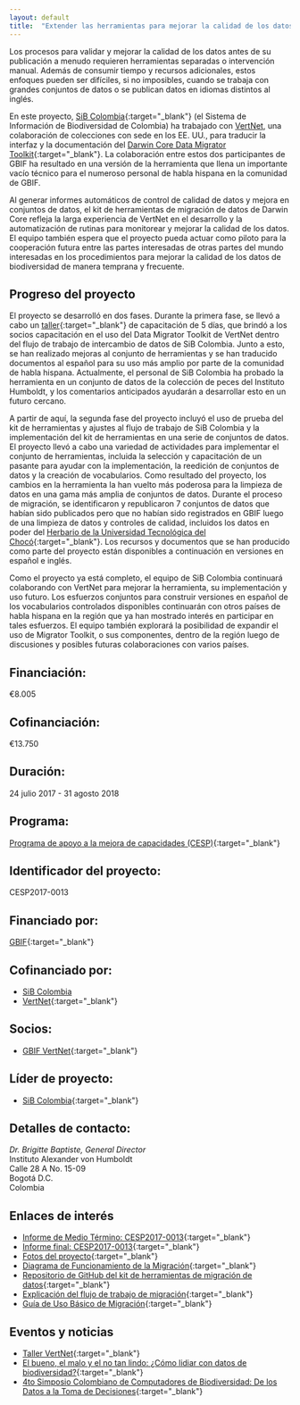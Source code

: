 ```yaml
---
layout: default
title:  "Extender las herramientas para mejorar la calidad de los datos de biodiversidad a las comunidades de habla hispana"
---
```


Los procesos para validar y mejorar la calidad de los datos antes de su publicación a menudo requieren herramientas separadas o intervención manual. Además de consumir tiempo y recursos adicionales, estos enfoques pueden ser difíciles, si no imposibles, cuando se trabaja con grandes conjuntos de datos o se publican datos en idiomas distintos al inglés.  
	
En este proyecto, [SiB Colombia](https://www.gbif.org/country/CO/participation){:target="_blank"} (el Sistema de Información de Biodiversidad de Colombia) ha trabajado con [VertNet](https://www.gbif.org/node/d205def7-82c3-472a-be4b-31d11dcd51fd), una colaboración de colecciones con sede en los EE. UU., para traducir la interfaz y la documentación del [Darwin Core Data Migrator Toolkit](https://github.com/VertNet/toolkit){:target="_blank"}. La colaboración entre estos dos participantes de GBIF ha resultado en una versión de la herramienta que llena un importante vacío técnico para el numeroso personal de habla hispana en la comunidad de GBIF.  

Al generar informes automáticos de control de calidad de datos y mejora en conjuntos de datos, el kit de herramientas de migración de datos de Darwin Core refleja la larga experiencia de VertNet en el desarrollo y la automatización de rutinas para monitorear y mejorar la calidad de los datos. El equipo también espera que el proyecto pueda actuar como piloto para la cooperación futura entre las partes interesadas de otras partes del mundo interesadas en los procedimientos para mejorar la calidad de los datos de biodiversidad de manera temprana y frecuente.  

## Progreso del proyecto

El proyecto se desarrolló en dos fases. Durante la primera fase, se llevó a cabo un [taller](https://www.gbif.org/event/4D80KDsifuIYSgEAEOwE2q/vertnet-workshop){:target="_blank"} de capacitación de 5 días, que brindó a los socios capacitación en el uso del Data Migrator Toolkit de VertNet dentro del flujo de trabajo de intercambio de datos de SiB Colombia. Junto a esto, se han realizado mejoras al conjunto de herramientas y se han traducido documentos al español para su uso más amplio por parte de la comunidad de habla hispana. Actualmente, el personal de SiB Colombia ha probado la herramienta en un conjunto de datos de la colección de peces del Instituto Humboldt, y los comentarios anticipados ayudarán a desarrollar esto en un futuro cercano.  

A partir de aquí, la segunda fase del proyecto incluyó el uso de prueba del kit de herramientas y ajustes al flujo de trabajo de SiB Colombia y la implementación del kit de herramientas en una serie de conjuntos de datos. El proyecto llevó a cabo una variedad de actividades para implementar el conjunto de herramientas, incluida la selección y capacitación de un pasante para ayudar con la implementación, la reedición de conjuntos de datos y la creación de vocabularios. Como resultado del proyecto, los cambios en la herramienta la han vuelto más poderosa para la limpieza de datos en una gama más amplia de conjuntos de datos. Durante el proceso de migración, se identificaron y republicaron 7 conjuntos de datos que habían sido publicados pero que no habían sido registrados en GBIF luego de una limpieza de datos y controles de calidad, incluidos los datos en poder del [Herbario de la Universidad Tecnológica del Chocó](https://www.gbif.org/dataset/26d97e94-6ee9-4d5a-a9b8-7d514ec0345c#description){:target="_blank"}. Los recursos y documentos que se han producido como parte del proyecto están disponibles a continuación en versiones en español e inglés.  

Como el proyecto ya está completo, el equipo de SiB Colombia continuará colaborando con VertNet para mejorar la herramienta, su implementación y uso futuro. Los esfuerzos conjuntos para construir versiones en español de los vocabularios controlados disponibles continuarán con otros países de habla hispana en la región que ya han mostrado interés en participar en tales esfuerzos. El equipo también explorará la posibilidad de expandir el uso de Migrator Toolkit, o sus componentes, dentro de la región luego de discusiones y posibles futuras colaboraciones con varios países.  


## Financiación: 

€8.005

## Cofinanciación: 

€13.750

## Duración: 

24 julio 2017 - 31 agosto 2018

## Programa: 

[Programa de apoyo a la mejora de capacidades (CESP)](https://www.gbif.org/programme/82219){:target="_blank"}

## Identificador del proyecto: 

CESP2017-0013

## Financiado por:

[GBIF](http://www.gbif.org/){:target="_blank"}

## Cofinanciado por:

* [SiB Colombia](https://www.biodiversidad.co)
* [VertNet](http://vertnet.org/index.html){:target="_blank"}


## Socios:

* [GBIF VertNet](https://www.gbif.org/country/US/about){:target="_blank"}


## Líder de proyecto:


* [SiB Colombia](https://www.gbif.org/country/CL/about){:target="_blank"}


## Detalles de contacto:

*Dr. Brigitte Baptiste, General Director*  
Instituto Alexander von Humboldt  
Calle 28 A No. 15-09  
Bogotá D.C.  
Colombia

## Enlaces de interés

- [Informe de Medio Término: CESP2017-0013](https://assets.ctfassets.net/uo17ejk9rkwj/7FKFJjUo2AgG80ogA0Aimg/78e9eb814132d711f029f8121e4aa4ae/CESP2017-0013_Mid-term_report.pdf){:target="_blank"}
- [Informe final: CESP2017-0013](https://assets.ctfassets.net/uo17ejk9rkwj/68nMygWMSsQKeQQkYQ2IGu/c798503581000abae1ca7a49ab7d3b85/CESP2017-0013_Final_Activity_Report.pdf){:target="_blank"}
- [Fotos del proyecto](https://www.flickr.com/gp/44353813@N02/oERGru){:target="_blank"}
- [Diagrama de Funcionamiento de la Migración](https://github.com/SIB-Colombia/CESP-GBIF-SiB-VertNet/blob/master/Migrator_Funcionamiento_ES.png){:target="_blank"}
- [Repositorio de GitHub del kit de herramientas de migración de datos](https://github.com/SIB-Colombia/CESP-GBIF-SiB-VertNet){:target="_blank"}
- [Explicación del flujo de trabajo de migración](https://github.com/VertNet/toolkit/wiki/Migrator-Workflow-(ES)){:target="_blank"}
- [Guía de Uso Básico de Migración](https://github.com/VertNet/toolkit/blob/master/README_Instrucciones%20de%20uso_ES.pdf){:target="_blank"}

## Eventos y noticias

- [Taller VertNet](https://www.gbif.org/event/Dg2Y9RV17w0CWEwIY4GWK/4th-colombian-symposium-of-computers-of-biodiversity-from-data-to-decision-making){:target="_blank"}
- [El bueno, el malo y el no tan lindo: ¿Cómo lidiar con datos de biodiversidad?](https://biodiversidad.co/post/2017/bueno-malo-lindo-datos-biodiversidad/){:target="_blank"}
- [4to Simposio Colombiano de Computadores de Biodiversidad: De los Datos a la Toma de Decisiones](https://biodiversidad.co/post/2018/simposio-ib/){:target="_blank"}

